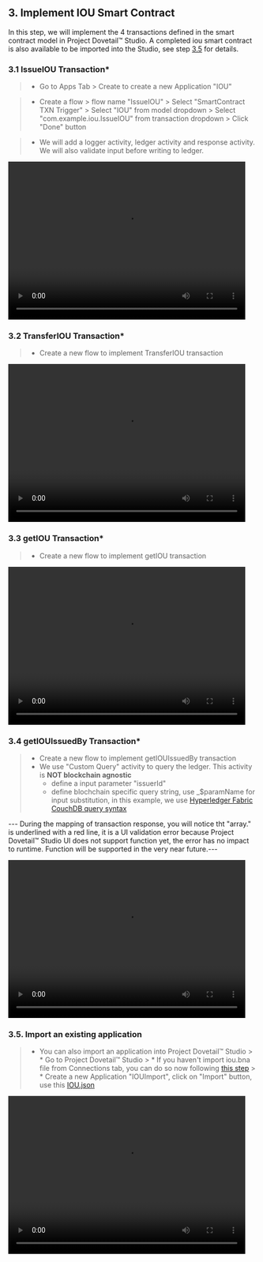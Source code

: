 

## 3. Implement IOU Smart Contract
In this step, we will implement the 4 transactions defined in the smart contract model in Project Dovetail™ Studio. A completed iou smart contract is also available to be imported into the Studio, see step [3.5](ch02-04-implement.html#35-import-an-existing-application) for details.

### 3.1 IssueIOU Transaction*

> * Go to Apps Tab > Create to create a new Application "IOU"

> * Create a flow > flow name "IssueIOU" > Select "SmartContract TXN Trigger" > Select "IOU" from model dropdown > Select "com.example.iou.IssueIOU" from transaction dropdown > Click "Done" button

> * We will add a logger activity, ledger activity and response activity. We will also validate input before writing to ledger. 

<p><video width="480" height="320" controls="controls">
    <source src="videos/issueiou.mp4" type="video/mp4">
</video></p>

### 3.2 TransferIOU Transaction*

> * Create a new flow to implement TransferIOU transaction
<p><video width="480" height="320" controls="controls">
    <source src="videos/transferiou.mp4" type="video/mp4">
</video></p>

### 3.3 getIOU Transaction*

> * Create a new flow to implement getIOU transaction
<p><video width="480" height="320" controls="controls">
    <source src="videos/getiou.mp4" type="video/mp4">
</video></p>

### 3.4 getIOUIssuedBy Transaction*

> * Create a new flow to implement getIOUIssuedBy transaction
> * We use "Custom Query" activity to query the ledger. This activity is **NOT blockchain agnostic**
>    - define a input parameter "issuerId"
>    - define blochchain specific query string, use _$paramName for input substitution, in this example, we use [Hyperledger Fabric CouchDB query syntax](https://hyperledger-fabric.readthedocs.io/en/release-1.3/couchdb_tutorial.html)
   
   --- During the mapping of transaction response, you will notice tht "array." is underlined with a red line, it is a UI validation error because Project Dovetail™ Studio UI does not support function yet, the error has no impact to runtime. Function will be supported in the very near future.---

<p><video width="480" height="320" controls="controls">
    <source src="videos/getiouissuedby.mp4" type="video/mp4">
</video></p>

### 3.5. Import an existing application

> * You can also import an application into Project Dovetail™ Studio
    > * Go to Project Dovetail™ Studio
    > * If you haven't import iou.bna file from Connections tab, you can do so now following [this step](ch02-03-import.md)
    > * Create a new Application "IOUImport", click on "Import" button, use this [IOU.json](tutorials/IOU.json)

<p><video width="480" height="320" controls="controls">
    <source src="videos/importiou.mp4" type="video/mp4">
</video></p>